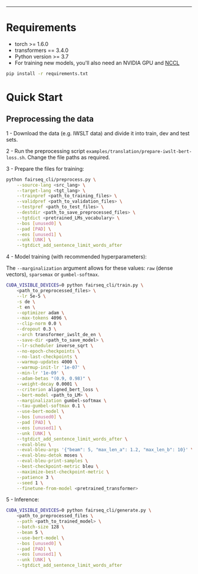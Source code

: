 
--------------------------------------------------------------------------------

# Requirements

* torch >= 1.6.0
* transformers == 3.4.0
* Python version >= 3.7
* For training new models, you'll also need an NVIDIA GPU and [NCCL](https://github.com/NVIDIA/nccl)

```bash
pip install -r requirements.txt
```

# Quick Start

## Preprocessing the data

1 - Download the data (e.g. IWSLT data) and divide it into train, dev and test sets.

2 - Run the preprocessing script ```examples/translation/prepare-iwslt-bert-loss.sh```. 
Change the file paths as required.

3 - Prepare the files for training:

```bash
python fairseq_cli/preprocess.py \
    --source-lang <src_lang> \
    --target-lang <tgt_lang> \
    --trainpref <path_to_training_files> \
    --validpref <path_to_validation_files> \
    --testpref <path_to_test_files> \
    --destdir <path_to_save_preprocessed_files> \
    --tgtdict <pretrained_LMs_vocabulary> \
    --bos [unused0] \
    --pad [PAD] \
    --eos [unused1] \
    --unk [UNK] \
    --tgtdict_add_sentence_limit_words_after
```

4 - Model training (with recommended hyperparameters):

The ```--marginalization``` argument allows for these values: 
```raw``` (dense vectors), ```sparsemax``` or ```gumbel-softmax```.

```bash
CUDA_VISIBLE_DEVICES=0 python fairseq_cli/train.py \
    <path_to_preprocessed_files> \
    --lr 5e-5 \
    -s de \
    -t en \
    --optimizer adam \
    --max-tokens 4096 \
    --clip-norm 0.0 \
    --dropout 0.3 \
    --arch transformer_iwslt_de_en \
    --save-dir <path_to_save_model> \
    --lr-scheduler inverse_sqrt \
    --no-epoch-checkpoints \
    --no-last-checkpoints \
    --warmup-updates 4000 \
    --warmup-init-lr '1e-07' \
    --min-lr '1e-09' \
    --adam-betas "(0.9, 0.98)" \
    --weight-decay 0.0001 \
    --criterion aligned_bert_loss \
    --bert-model <path_to_LM> \
    --marginalization gumbel-softmax \
    --tau-gumbel-softmax 0.1 \
    --use-bert-model \
    --bos [unused0] \
    --pad [PAD] \
    --eos [unused1] \
    --unk [UNK] \
    --tgtdict_add_sentence_limit_words_after \
    --eval-bleu \
    --eval-bleu-args '{"beam": 5, "max_len_a": 1.2, "max_len_b": 10}' \
    --eval-bleu-detok moses \
    --eval-bleu-print-samples \
    --best-checkpoint-metric bleu \
    --maximize-best-checkpoint-metric \
    --patience 3 \
    --seed 1 \
    --finetune-from-model <pretrained_transformer>
```

5 - Inference:

```bash
CUDA_VISIBLE_DEVICES=0 python fairseq_cli/generate.py \
    <path_to_preprocessed_files \
    --path <path_to_trained_model> \
    --batch-size 128 \
    --beam 5 \
    --use-bert-model \
    --bos [unused0] \
    --pad [PAD] \
    --eos [unused1] \
    --unk [UNK] \
    --tgtdict_add_sentence_limit_words_after
```
